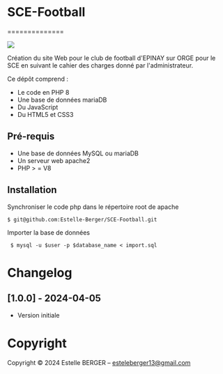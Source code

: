 # SCE-Football

==============

![](./assets/images/png)

Création du site Web pour le club de football d'EPINAY sur ORGE pour le SCE en suivant le cahier des charges donné par l'administrateur.

Ce dépôt comprend :
* Le code en PHP 8
* Une base de données mariaDB 
* Du JavaScript
* Du HTML5 et CSS3


Pré-requis
----------

* Une base de données MySQL ou mariaDB
* Un serveur web apache2
* PHP > = V8


Installation
------------

Synchroniser le code php dans le répertoire root de apache
   ```
   $ git@github.com:Estelle-Berger/SCE-Football.git
   ```
   
Importer la base de données
  ```
   $ mysql -u $user -p $database_name < import.sql
```
Changelog
=========

## [1.0.0] - 2024-04-05

- Version initiale
                     

Copyright 
====================


Copyright © 2024 Estelle BERGER – esteleberger13@gmail.com